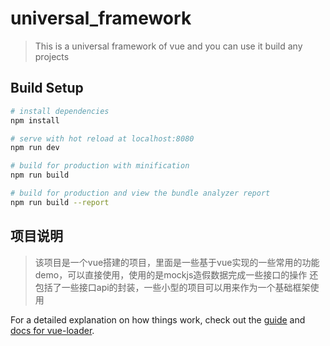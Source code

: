 # universal_framework

> This is a universal framework of vue and you can use it build any projects

## Build Setup

``` bash
# install dependencies
npm install

# serve with hot reload at localhost:8080
npm run dev

# build for production with minification
npm run build

# build for production and view the bundle analyzer report
npm run build --report
```

## 项目说明
> 该项目是一个vue搭建的项目，里面是一些基于vue实现的一些常用的功能demo，可以直接使用，使用的是mockjs造假数据完成一些接口的操作
> 还包括了一些接口api的封装，一些小型的项目可以用来作为一个基础框架使用

For a detailed explanation on how things work, check out the [guide](request://vuejs-templates.github.io/webpack/) and [docs for vue-loader](request://vuejs.github.io/vue-loader).
